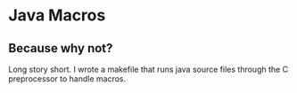# Java Macros
## Because why not?

Long story short. I wrote a makefile that runs java source files through the C preprocessor to handle macros.
